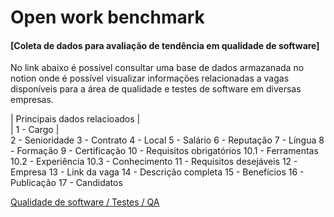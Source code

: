 # Open work benchmark


#### [Coleta de dados para avaliação de tendência em qualidade de software]

No link abaixo é possivel consultar uma base de dados armazanada no notion onde é possível visualizar informações relacionadas a vagas disponíveis para a área de qualidade e testes de software em diversas empresas.

| Principais dados relacioados |  
| 1 - Cargo |  
2 - Senioridade
3 - Contrato
4 - Local
5 - Salário
6 - Reputação
7 - Língua
8 - Formação
9 - Certificação
10 - Requisitos obrigatórios
10.1 - Ferramentas
10.2 - Experiência
10.3 - Conhecimento
11 - Requisitos desejáveis
12 - Empresa
13 - Link da vaga
14 - Descrição completa
15 - Benefícios
16 - Publicação
17 - Candidatos

[Qualidade de software / Testes / QA](https://diegow.notion.site/QA-Vagas-3579a977d4614a9e95c022f93d45d8ed?pvs=4)






